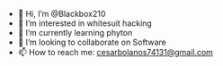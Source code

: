 - 👋 Hi, I’m @Blackbox210
- 👀 I’m interested in whitesuit hacking
- 🌱 I’m currently learning phyton
- 💞️ I’m looking to collaborate on Software
- 📫 How to reach me: cesarbolanos74131@gmail.com 

<!---
Blackbox210/Blackbox210 is a ✨ special ✨ repository because its `README.md` (this file) appears on your GitHub profile.
You can click the Preview link to take a look at your changes.
--->
